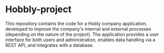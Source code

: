 # Hobbly-project
This repository contains the code for a Hobly company application, developed to improve the company's internal and external processes (depending on the nature of the project). The application provides a user interface for both users and administration, enables data handling via a REST API, and integrates with a database.
